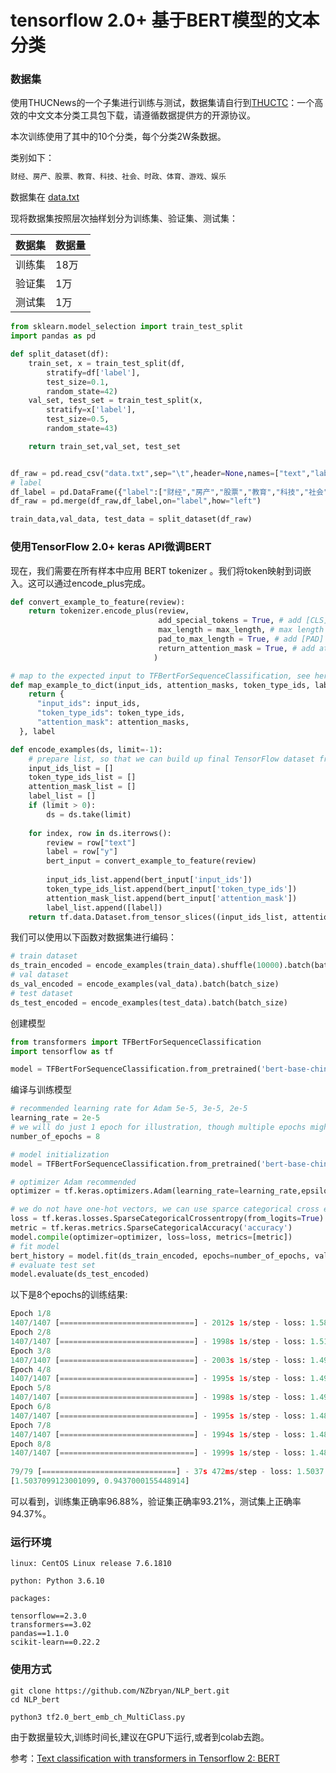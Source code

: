 # tensorflow 2.0+ 基于BERT模型的文本分类

### 数据集

使用THUCNews的一个子集进行训练与测试，数据集请自行到[THUCTC](https://link.zhihu.com/?target=http%3A//thuctc.thunlp.org/)：一个高效的中文文本分类工具包下载，请遵循数据提供方的开源协议。

本次训练使用了其中的10个分类，每个分类2W条数据。

类别如下：

```python
财经、房产、股票、教育、科技、社会、时政、体育、游戏、娱乐
```

数据集在 [data.txt](https://github.com/NZbryan/MachineLearning/blob/master/NLP/data.txt)

现将数据集按照层次抽样划分为训练集、验证集、测试集：

| 数据集 | 数据量 |
| ------ | ------ |
| 训练集 | 18万   |
| 验证集 | 1万    |
| 测试集 | 1万    |

```python
from sklearn.model_selection import train_test_split
import pandas as pd

def split_dataset(df):
    train_set, x = train_test_split(df, 
        stratify=df['label'],
        test_size=0.1, 
        random_state=42)
    val_set, test_set = train_test_split(x, 
        stratify=x['label'],
        test_size=0.5, 
        random_state=43)

    return train_set,val_set, test_set


df_raw = pd.read_csv("data.txt",sep="\t",header=None,names=["text","label"])    
# label
df_label = pd.DataFrame({"label":["财经","房产","股票","教育","科技","社会","时政","体育","游戏","娱乐"],"y":list(range(10))})
df_raw = pd.merge(df_raw,df_label,on="label",how="left")

train_data,val_data, test_data = split_dataset(df_raw)
```







### 使用TensorFlow 2.0+ keras API微调BERT

现在，我们需要在所有样本中应用 BERT  tokenizer 。我们将token映射到词嵌入。这可以通过encode_plus完成。

```python
def convert_example_to_feature(review):
    return tokenizer.encode_plus(review, 
                                 add_special_tokens = True, # add [CLS], [SEP]
                                 max_length = max_length, # max length of the text that can go to BERT
                                 pad_to_max_length = True, # add [PAD] tokens
                                 return_attention_mask = True, # add attention mask to not focus on pad tokens
                                )

# map to the expected input to TFBertForSequenceClassification, see here 
def map_example_to_dict(input_ids, attention_masks, token_type_ids, label):
    return {
      "input_ids": input_ids,
      "token_type_ids": token_type_ids,
      "attention_mask": attention_masks,
  }, label

def encode_examples(ds, limit=-1):
    # prepare list, so that we can build up final TensorFlow dataset from slices.
    input_ids_list = []
    token_type_ids_list = []
    attention_mask_list = []
    label_list = []
    if (limit > 0):
        ds = ds.take(limit)
    
    for index, row in ds.iterrows():
        review = row["text"]
        label = row["y"]
        bert_input = convert_example_to_feature(review)
  
        input_ids_list.append(bert_input['input_ids'])
        token_type_ids_list.append(bert_input['token_type_ids'])
        attention_mask_list.append(bert_input['attention_mask'])
        label_list.append([label])
    return tf.data.Dataset.from_tensor_slices((input_ids_list, attention_mask_list, token_type_ids_list, label_list)).map(map_example_to_dict)
```



我们可以使用以下函数对数据集进行编码：

```python
# train dataset
ds_train_encoded = encode_examples(train_data).shuffle(10000).batch(batch_size)
# val dataset
ds_val_encoded = encode_examples(val_data).batch(batch_size)
# test dataset
ds_test_encoded = encode_examples(test_data).batch(batch_size)
```



创建模型

```python
from transformers import TFBertForSequenceClassification
import tensorflow as tf

model = TFBertForSequenceClassification.from_pretrained('bert-base-chinese', num_labels=10)
```

编译与训练模型

```python
# recommended learning rate for Adam 5e-5, 3e-5, 2e-5
learning_rate = 2e-5
# we will do just 1 epoch for illustration, though multiple epochs might be better as long as we will not overfit the model
number_of_epochs = 8

# model initialization
model = TFBertForSequenceClassification.from_pretrained('bert-base-chinese', num_labels=10)

# optimizer Adam recommended
optimizer = tf.keras.optimizers.Adam(learning_rate=learning_rate,epsilon=1e-08, clipnorm=1)

# we do not have one-hot vectors, we can use sparce categorical cross entropy and accuracy
loss = tf.keras.losses.SparseCategoricalCrossentropy(from_logits=True)
metric = tf.keras.metrics.SparseCategoricalAccuracy('accuracy')
model.compile(optimizer=optimizer, loss=loss, metrics=[metric])
# fit model
bert_history = model.fit(ds_train_encoded, epochs=number_of_epochs, validation_data=ds_val_encoded)
# evaluate test set
model.evaluate(ds_test_encoded)
```



以下是8个epochs的训练结果:

```python
Epoch 1/8
1407/1407 [==============================] - 2012s 1s/step - loss: 1.5890 - accuracy: 0.8952 - val_loss: 1.5220 - val_accuracy: 0.9298
Epoch 2/8
1407/1407 [==============================] - 1998s 1s/step - loss: 1.5114 - accuracy: 0.9390 - val_loss: 1.5133 - val_accuracy: 0.9317
Epoch 3/8
1407/1407 [==============================] - 2003s 1s/step - loss: 1.4998 - accuracy: 0.9487 - val_loss: 1.5126 - val_accuracy: 0.9331
Epoch 4/8
1407/1407 [==============================] - 1995s 1s/step - loss: 1.4941 - accuracy: 0.9563 - val_loss: 1.5090 - val_accuracy: 0.9369
Epoch 5/8
1407/1407 [==============================] - 1998s 1s/step - loss: 1.4901 - accuracy: 0.9612 - val_loss: 1.5099 - val_accuracy: 0.9367
Epoch 6/8
1407/1407 [==============================] - 1995s 1s/step - loss: 1.4876 - accuracy: 0.9641 - val_loss: 1.5104 - val_accuracy: 0.9346
Epoch 7/8
1407/1407 [==============================] - 1994s 1s/step - loss: 1.4859 - accuracy: 0.9668 - val_loss: 1.5104 - val_accuracy: 0.9356
Epoch 8/8
1407/1407 [==============================] - 1999s 1s/step - loss: 1.4845 - accuracy: 0.9688 - val_loss: 1.5114 - val_accuracy: 0.9321
                
79/79 [==============================] - 37s 472ms/step - loss: 1.5037 - accuracy: 0.9437
[1.5037099123001099, 0.9437000155448914]
```



可以看到，训练集正确率96.88%，验证集正确率93.21%，测试集上正确率94.37%。





### 运行环境

```shell
linux: CentOS Linux release 7.6.1810

python: Python 3.6.10

packages:

tensorflow==2.3.0
transformers==3.02
pandas==1.1.0
scikit-learn==0.22.2
```



### 使用方式

```shell
git clone https://github.com/NZbryan/NLP_bert.git
cd NLP_bert

python3 tf2.0_bert_emb_ch_MultiClass.py
```


由于数据量较大,训练时间长,建议在GPU下运行,或者到colab去跑。



参考：[Text classification with transformers in Tensorflow 2: BERT](https://medium.com/atheros/text-classification-with-transformers-in-tensorflow-2-bert-2f4f16eff5ad)
